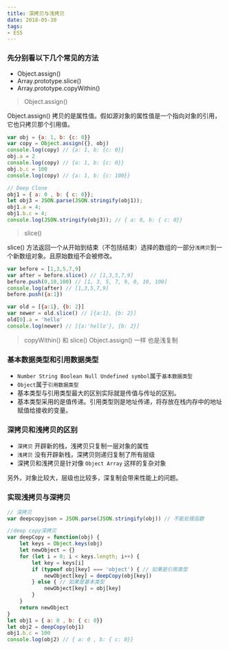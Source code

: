 ```yaml
---
title: 深拷贝与浅拷贝
date: 2018-05-30
tags: 
- ES5
---
```

### 先分别看以下几个常见的方法

- Object.assign()
- Array.prototype.slice()
- Array.prototype.copyWithin()

> Object.assign()

Object.assign() 拷贝的是属性值。假如源对象的属性值是一个指向对象的引用，它也只拷贝那个引用值。

```js
var obj = {a: 1, b: {c: 0}}
var copy = Object.assign({}, obj)
console.log(copy) // {a: 1, b: {c: 0}}
obj.a = 2
console.log(copy) // {a: 1, b: {c: 0}}
obj.b.c = 100
console.log(copy) // {a: 1, b: {c: 100}}

// Deep Clone
obj1 = { a: 0 , b: { c: 0}};
let obj3 = JSON.parse(JSON.stringify(obj1));
obj1.a = 4;
obj1.b.c = 4;
console.log(JSON.stringify(obj3)); // { a: 0, b: { c: 0}}
```

> slice()

slice() 方法返回一个从开始到结束（不包括结束）选择的数组的一部分`浅拷贝`到一个新数组对象。且原始数组不会被修改。

```js
var before = [1,3,5,7,9]
var after = before.slice() // [1,3,5,7,9]
before.push(0,10,100) // [1, 3, 5, 7, 9, 0, 10, 100]
console.log(after) // [1,3,5,7,9]
before.push({a:1})

var old = [{a:1}, {b: 2}]
var newer = old.slice() // [{a:1}, {b: 2}]
old[0].a = 'hello'
console.log(newer) // [{a:'hello'}, {b: 2}]
```

> copyWithin() 和 slice() Object.assign() 一样 也是浅复制

### 基本数据类型和引用数据类型

- `Number String Boolean Null Undefined symbol`属于`基本数据类型`
- `Object`属于`引用数据类型`
- 基本类型与引用类型最大的区别实际就是传值与传址的区别。
- 基本类型采用的是值传递。引用类型则是地址传递，将存放在栈内存中的地址赋值给接收的变量。

### 深拷贝和浅拷贝的区别

- `深拷贝` 开辟新的栈，浅拷贝只复制一层对象的属性
- `浅拷贝` 没有开辟新栈，深拷贝则递归复制了所有层级
- 深拷贝和浅拷贝是针对像 `Object Array` 这样的复杂对象

另外，对象比较大，层级也比较多，深复制会带来性能上的问题。

### 实现浅拷贝与深拷贝

```js
// 深拷贝
var deepcopyjson = JSON.parse(JSON.stringify(obj)) // 不能处理函数

//deep copy深拷贝
var deepCopy = function(obj) {
    let keys = Object.keys(obj)
    let newObject = {}
    for (let i = 0; i < keys.length; i++) {
        let key = keys[i]
        if (typeof obj[key] === 'object') { // 如果是引用类型
            newObject[key] = deepCopy(obj[key])
        } else { // 如果是基本类型
            newObject[key] = obj[key]
        }
    }
    return newObject
}
let obj1 = { a: 0 , b: { c: 0}}
let obj2 = deepCopy(obj1)
obj1.b.c = 100
console.log(obj2) // { a: 0 , b: { c: 0}}
```
